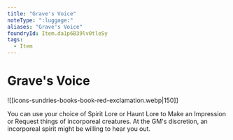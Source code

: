 ```yaml
---
title: "Grave's Voice"
noteType: ":luggage:"
aliases: "Grave's Voice"
foundryId: Item.da1p6B39lv0tleSy
tags:
  - Item
---
```


# Grave's Voice
![[icons-sundries-books-book-red-exclamation.webp|150]]

You can use your choice of Spirit Lore or Haunt Lore to Make an Impression or Request things of incorporeal creatures. At the GM's discretion, an incorporeal spirit might be willing to hear you out.
